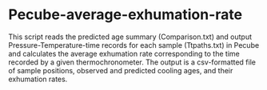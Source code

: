 Pecube-average-exhumation-rate
==============================

This script reads the predicted age summary (Comparison.txt) and output Pressure-Temperature-time records for each sample (Ttpaths.txt) in Pecube and calculates the average exhumation rate corresponding to the time recorded by a given thermochronometer. The output is a csv-formatted file of sample positions, observed and predicted cooling ages, and their exhumation rates.
